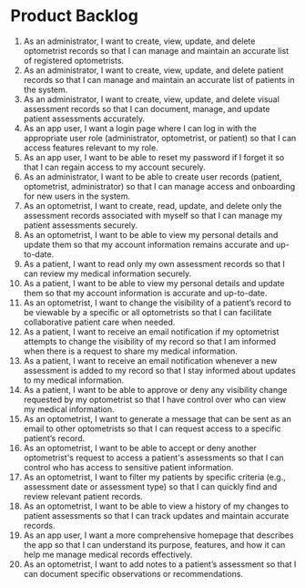 # Product Backlog

1. As an administrator, I want to create, view, update, and delete optometrist records so that I can manage and maintain an accurate list of registered optometrists.
2. As an administrator, I want to create, view, update, and delete patient records so that I can manage and maintain an accurate list of patients in the system.
3. As an administrator, I want to create, view, update, and delete visual assessment records so that I can document, manage, and update patient assessments accurately.
4. As an app user, I want a login page where I can log in with the appropriate user role (administrator, optometrist, or patient) so that I can access features relevant to my role.
5. As an app user, I want to be able to reset my password if I forget it so that I can regain access to my account securely.
6. As an administrator, I want to be able to create user records (patient, optometrist, administrator) so that I can manage access and onboarding for new users in the system.
7. As an optometrist, I want to create, read, update, and delete only the assessment records associated with myself so that I can manage my patient assessments securely.
8. As an optometrist, I want to be able to view my personal details and update them so that my account information remains accurate and up-to-date.
9. As a patient, I want to read only my own assessment records so that I can review my medical information securely.
10. As a patient, I want to be able to view my personal details and update them so that my account information is accurate and up-to-date.
11. As an optometrist, I want to change the visibility of a patient’s record to be viewable by a specific or all optometrists so that I can facilitate collaborative patient care when needed.
12. As a patient, I want to receive an email notification if my optometrist attempts to change the visibility of my record so that I am informed when there is a request to share my medical information.
13. As a patient, I want to receive an email notification whenever a new assessment is added to my record so that I stay informed about updates to my medical information.
14. As a patient, I want to be able to approve or deny any visibility change requested by my optometrist so that I have control over who can view my medical information.
15. As an optometrist, I want to generate a message that can be sent as an email to other optometrists so that I can request access to a specific patient’s record.
16. As an optometrist, I want to be able to accept or deny another optometrist's request to access a patient's assessments so that I can control who has access to sensitive patient information.
17. As an optometrist, I want to filter my patients by specific criteria (e.g., assessment date or assessment type) so that I can quickly find and review relevant patient records.
18. As an optometrist, I want to be able to view a history of my changes to patient assessments so that I can track updates and maintain accurate records.
19. As an app user, I want a more comprehensive homepage that describes the app so that I can understand its purpose, features, and how it can help me manage medical records effectively.
20. As an optometrist, I want to add notes to a patient’s assessment so that I can document specific observations or recommendations.